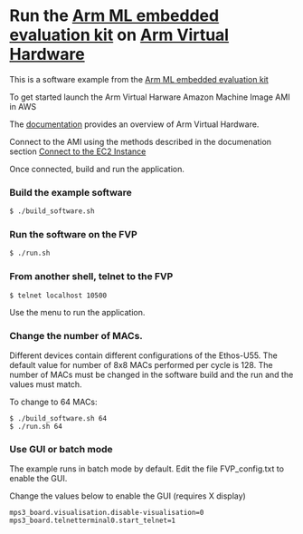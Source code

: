 # Run the [Arm ML embedded evaluation kit](https://review.mlplatform.org/plugins/gitiles/ml/ethos-u/ml-embedded-evaluation-kit/) on [Arm Virtual Hardware](http://www.arm.com/virtual-hardware)

This is a software example from the [Arm ML embedded evaluation kit](https://review.mlplatform.org/plugins/gitiles/ml/ethos-u/ml-embedded-evaluation-kit/+/HEAD/docs/documentation.md#arm_ml-embedded-evaluation-kit)

To get started launch the Arm Virtual Harware Amazon Machine Image AMI in AWS

The [documentation](https://arm-software.github.io/VHT/main/overview/html/index.html) provides an overview of Arm Virtual Hardware.

Connect to the AMI using the methods described in the documenation section [Connect to the EC2 Instance](https://arm-software.github.io/VHT/main/infrastructure/html/vht_aws.html#connect)

Once connected, build and run the application.

### Build the example software

```bash
$ ./build_software.sh
```

### Run the software on the FVP
```bash
$ ./run.sh
```

### From another shell, telnet to the FVP
```
$ telnet localhost 10500
```

Use the menu to run the application.

### Change the number of MACs.

Different devices contain different configurations of the Ethos-U55. The default value for number of 8x8 MACs performed per cycle is 128. The number of MACs must be changed in the software build and the run and the values must match. 

To change to 64 MACs:
```
$ ./build_software.sh 64
$ ./run.sh 64
```

### Use GUI or batch mode

The example runs in batch mode by default. Edit the file FVP\_config.txt to enable the GUI. 

Change the values below to enable the GUI (requires X display)
```
mps3_board.visualisation.disable-visualisation=0
mps3_board.telnetterminal0.start_telnet=1
```

